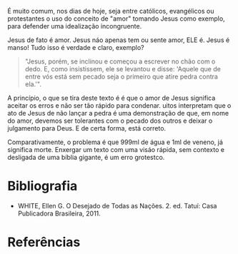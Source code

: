 É muito comum, nos dias de hoje, seja entre católicos, evangélicos ou protestantes o uso do conceito de "amor" tomando Jesus como exemplo, para defender uma idealização incongruente.

Jesus de fato é amor. Jesus náo apenas tem ou sente amor, ELE é. Jesus é manso! Tudo isso é verdade e claro, exemplo?

> "Jesus, porém, se inclinou e começou a escrever no chão com o dedo. E, como insistissem, ele se levantou e disse: 'Aquele que de entre vós está sem pecado seja o primeiro que atire pedra contra ela.'".

A princípio, o que se tira deste texto é é que o amor de Jesus significa aceitar os erros e não ser tão rápido para condenar. uitos interpretam que o ato de Jesus de não lançar a pedra é uma demonstração de que, em nome do amor, devemos ser tolerantes com o pecado dos outros e deixar o julgamento para Deus. E de certa forma, está correto. 

Comparativamente, o problema é que 999ml de água e 1ml de veneno, já significa morte. Enxergar um texto com uma visáo rápida, sem contexto e desligada de uma bíblia gigante, é um erro grotestco.

# Bibliografia

* WHITE, Ellen G. O Desejado de Todas as Nações. 2. ed. Tatuí: Casa Publicadora Brasileira, 2011.

# Referências